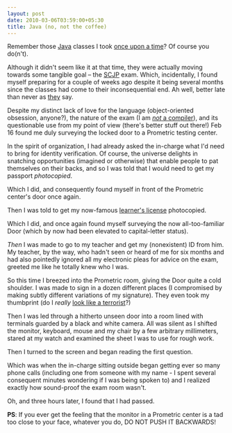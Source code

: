 ```yaml
---
layout: post
date: 2010-03-06T03:59:00+05:30
title: Java (no, not the coffee)
---
```


Remember those [Java][] classes I took [once upon a time][1]? Of course you do(n't).

Although it didn't seem like it at that time, they were actually moving towards some tangible goal – the [SCJP][] exam. Which, incidentally, I found myself preparing for a couple of weeks ago despite it being several months since the classes had come to their inconsequential end. Ah well, better late than never as [they][] say.

Despite my distinct lack of love for the language (object-oriented obsession, anyone?), the nature of the exam (I am [*not* a compiler][2]), and its questionable use from my point of view (there's better stuff out there!) Feb 16 found me duly surveying the locked door to a Prometric testing center.

In the spirit of organization, I had already asked the in-charge what I'd need to bring for identity verification. Of course, the universe delights in snatching opportunities (imagined or otherwise) that enable people to pat themselves on their backs, and so I was told that I would need to get my passport *photocopied*.

Which I did, and consequently found myself in front of the Prometric center's door once again.

Then I was told to get my now-famous [learner's license][3] photocopied.

Which I did, and once again found myself surveying the now all-too-familiar Door (which by now had been elevated to capital-letter status).

*Then* I was made to go to my teacher and get my (nonexistent) ID from him. My teacher, by the way, who hadn't seen or heard of me for six months and had also pointedly ignored all my electronic pleas for advice on the exam, greeted me like he totally knew who I was.

So this time I breezed into the Prometric room, giving the Door quite a cold shoulder. I was made to sign in a dozen different places (I compromised by making subtly different variations of my signature). They even took my thumbprint (do I *really* [look like a terrorist][4]?)

Then I was led through a hitherto unseen door into a room lined with terminals guarded by a black and white camera. All was silent as I shifted the monitor, keyboard, mouse and my chair by a few arbitrary millimeters, stared at my watch and examined the sheet I was to use for rough work.

Then I turned to the screen and began reading the first question.

Which was when the in-charge sitting outside began getting ever so many phone calls (including one from someone with my name - I spent several consequent minutes wondering if I was being spoken to) and I realized exactly how sound-proof the exam room wasn't.

Oh, and three hours later, I found that I had passed.

**PS**: If you ever get the feeling that the monitor in a Prometric center is a tad too close to your face, whatever you do, DO NOT PUSH IT BACKWARDS!

[Java]: http://en.wikipedia.org/wiki/Java_(programming_language)
[SCJP]: http://www.sun.com/training/catalog/courses/CX-310-065.xml
[they]: http://they.urbanup.com/1224096
[1]: http://blog.sahil.me/posts/systemoutprintln/
[2]: http://stackoverflow.com/questions/14810/taking-the-scjp-exam/16042#16042
[3]: http://blog.sahil.me/posts/if-u-r-driving-in-wrong-direction-god/
[4]: http://blog.sahil.me/posts/if-u-r-driving-in-wrong-direction-god/#terrorist